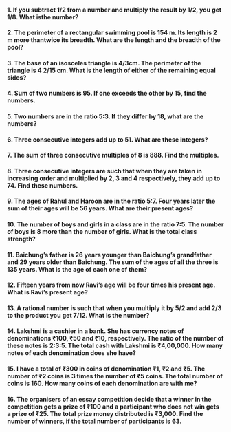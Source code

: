 #### 1. If you subtract 1/2 from a number and multiply the result by 1/2, you get 1/8. What isthe number?
#### 2. The perimeter of a rectangular swimming pool is 154 m. Its length is 2 m more thantwice its breadth. What are the length and the breadth of the pool?
#### 3. The base of an isosceles triangle is 4/3cm. The perimeter of the triangle is 4 2/15 cm. What is the length of either of the remaining equal sides?
#### 4. Sum of two numbers is 95. If one exceeds the other by 15, find the numbers.
#### 5. Two numbers are in the ratio 5:3. If they differ by 18, what are the numbers?
#### 6. Three consecutive integers add up to 51. What are these integers?
#### 7. The sum of three consecutive multiples of 8 is 888. Find the multiples.
#### 8. Three consecutive integers are such that when they are taken in increasing order and multiplied by 2, 3 and 4 respectively, they add up to 74. Find these numbers.
#### 9. The ages of Rahul and Haroon are in the ratio 5:7. Four years later the sum of their ages will be 56 years. What are their present ages?
#### 10. The number of boys and girls in a class are in the ratio 7:5. The number of boys is 8 more than the number of girls. What is the total class strength?
#### 11. Baichung’s father is 26 years younger than Baichung’s grandfather and 29 years older than Baichung. The sum of the ages of all the three is 135 years. What is the age of each one of them?
#### 12. Fifteen years from now Ravi’s age will be four times his present age. What is Ravi’s present age?
#### 13. A rational number is such that when you multiply it by 5/2 and add 2/3 to the product you get 7/12. What is the number?
#### 14. Lakshmi is a cashier in a bank. She has currency notes of denominations ₹100, ₹50 and ₹10, respectively. The ratio of the number of these notes is 2:3:5. The total cash with Lakshmi is ₹4,00,000. How many notes of each denomination does she have?
#### 15. I have a total of ₹300 in coins of denomination ₹1, ₹2 and ₹5. The number of ₹2 coins is 3 times the number of ₹5 coins. The total number of coins is 160. How many coins of each denomination are with me?
#### 16. The organisers of an essay competition decide that a winner in the competition gets a prize of ₹100 and a participant who does not win gets a prize of ₹25. The total prize money distributed is ₹3,000. Find the number of winners, if the total number of participants is 63.
